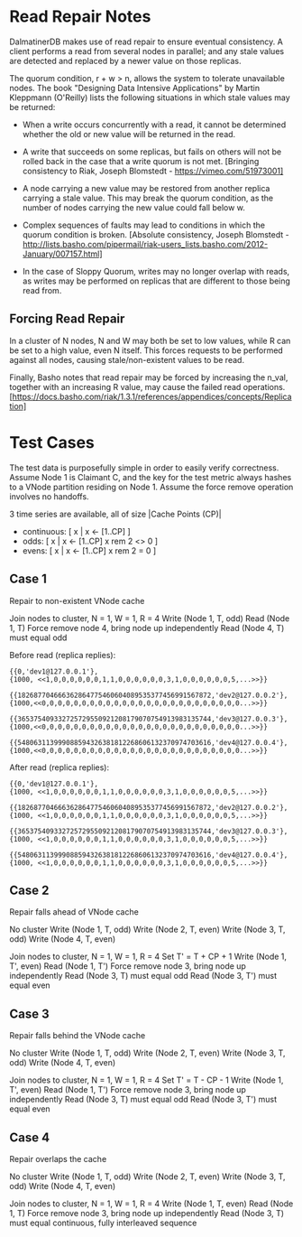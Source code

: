 Read Repair Notes
=================

DalmatinerDB makes use of read repair to ensure eventual consistency.  A client
performs a read from several nodes in parallel; and any stale values are
detected and replaced by a newer value on those replicas.

The quorum condition, r + w > n, allows the system to tolerate unavailable
nodes. The book "Designing Data Intensive Applications" by Martin Kleppmann
(O'Reilly) lists the following situations in which stale values may be returned:

* When a write occurs concurrently with a read, it cannot be determined
  whether the old or new value will be returned in the read.

* A write that succeeds on some replicas, but fails on others will not be
  rolled back in the case that a write quorum is not met.
  [Bringing consistency to Riak, Joseph Blomstedt - https://vimeo.com/51973001]

* A node carrying a new value may be restored from another replica carrying a
  stale value. This may break the quorum condition, as the number of nodes
  carrying the new value could fall below w.

* Complex sequences of faults may lead to conditions in which the quorum
  condition is broken.
  [Absolute consistency, Joseph Blomstedt -
  http://lists.basho.com/pipermail/riak-users_lists.basho.com/2012-January/007157.html]

* In the case of Sloppy Quorum, writes may no longer overlap with reads, as
  writes may be performed on replicas that are different to those being read
  from.

Forcing Read Repair
------------------

In a cluster of N nodes, N and W may both be set to low values, while R can be
set to a high value, even N itself.  This forces requests to be performed
against all nodes, causing stale/non-existent values to be read.

Finally, Basho notes that read repair may be forced by increasing the n_val,
together with an increasing R value, may cause the failed read operations.
[https://docs.basho.com/riak/1.3.1/references/appendices/concepts/Replication]

Test Cases
==========

The test data is purposefully simple in order to easily verify correctness.
Assume Node 1 is Claimant C, and the key for the test metric always hashes to 
a VNode partition residing on Node 1.
Assume the force remove operation involves no handoffs.

3 time series are available, all of size |Cache Points (CP)|
  * continuous: [ x | x <- [1..CP] ]
  * odds:       [ x | x <- [1..CP] x rem 2 <> 0 ]
  * evens:      [ x | x <- [1..CP] x rem 2 = 0 ]

Case 1
--------------------------------------
Repair to non-existent VNode cache

Join nodes to cluster, N = 1, W = 1, R = 4
Write (Node 1, T, odd)
Read  (Node 1, T)
Force remove node 4, bring node up independently
Read (Node 4, T) must equal odd

Before read (replica replies):
```
{{0,'dev1@127.0.0.1'},
{1000, <<1,0,0,0,0,0,0,1,1,0,0,0,0,0,0,3,1,0,0,0,0,0,0,5,...>>}}

{{182687704666362864775460604089535377456991567872,'dev2@127.0.0.2'},
{1000,<<0,0,0,0,0,0,0,0,0,0,0,0,0,0,0,0,0,0,0,0,0,0,0,0,0...>>}}

{{365375409332725729550921208179070754913983135744,'dev3@127.0.0.3'},
{1000,<<0,0,0,0,0,0,0,0,0,0,0,0,0,0,0,0,0,0,0,0,0,0,0,0,0...>>}}

{{548063113999088594326381812268606132370974703616,'dev4@127.0.0.4'},
{1000,<<0,0,0,0,0,0,0,0,0,0,0,0,0,0,0,0,0,0,0,0,0,0,0,0,0...>>}}
```

After read (replica replies):
```
{{0,'dev1@127.0.0.1'},
{1000, <<1,0,0,0,0,0,0,1,1,0,0,0,0,0,0,3,1,0,0,0,0,0,0,5,...>>}}

{{182687704666362864775460604089535377456991567872,'dev2@127.0.0.2'},
{1000, <<1,0,0,0,0,0,0,1,1,0,0,0,0,0,0,3,1,0,0,0,0,0,0,5,...>>}}

{{365375409332725729550921208179070754913983135744,'dev3@127.0.0.3'},
{1000, <<1,0,0,0,0,0,0,1,1,0,0,0,0,0,0,3,1,0,0,0,0,0,0,5,...>>}}

{{548063113999088594326381812268606132370974703616,'dev4@127.0.0.4'},
{1000, <<1,0,0,0,0,0,0,1,1,0,0,0,0,0,0,3,1,0,0,0,0,0,0,5,...>>}}
```

Case 2
-------------------------------------
Repair falls ahead of VNode cache

No cluster
Write (Node 1, T, odd)
Write (Node 2, T, even)
Write (Node 3, T, odd)
Write (Node 4, T, even)

Join nodes to cluster, N = 1, W = 1, R = 4
Set T' = T + CP + 1
Write (Node 1, T', even)
Read  (Node 1, T')
Force remove node 3, bring node up independently
Read (Node 3, T) must equal odd
Read (Node 3, T') must equal even

Case 3
-------------------------------------
Repair falls behind the VNode cache

No cluster
Write (Node 1, T, odd)
Write (Node 2, T, even)
Write (Node 3, T, odd)
Write (Node 4, T, even)

Join nodes to cluster, N = 1, W = 1, R = 4
Set T' = T - CP - 1
Write (Node 1, T', even)
Read  (Node 1, T')
Force remove node 3, bring node up independently
Read (Node 3, T) must equal odd
Read (Node 3, T') must equal even

Case 4
-------------------------------------
Repair overlaps the cache

No cluster
Write (Node 1, T, odd)
Write (Node 2, T, even)
Write (Node 3, T, odd)
Write (Node 4, T, even)

Join nodes to cluster, N = 1, W = 1, R = 4
Write (Node 1, T, even)
Read  (Node 1, T)
Force remove node 3, bring node up independently
Read (Node 3, T) must equal continuous, fully interleaved sequence
